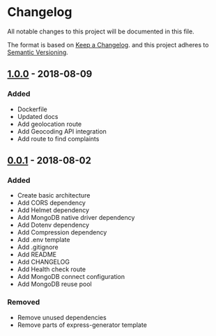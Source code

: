 # Changelog
All notable changes to this project will be documented in this file.

The format is based on [Keep a Changelog](https://keepachangelog.com/en/1.0.0/).
and this project adheres to [Semantic Versioning](https://semver.org/spec/v2.0.0.html).

## [1.0.0](https://github.com/kosicki123/ra-backend-test/tags/1.0.0) - 2018-08-09

### Added
- Dockerfile
- Updated docs
- Add geolocation route
- Add Geocoding API integration
- Add route to find complaints

## [0.0.1](https://github.com/kosicki123/ra-backend-test/tags/0.0.1) - 2018-08-02

### Added

- Create basic architecture
- Add CORS dependency
- Add Helmet dependency
- Add MongoDB native driver dependency
- Add Dotenv dependency
- Add Compression dependency
- Add .env template
- Add .gitignore
- Add README
- Add CHANGELOG
- Add Health check route
- Add MongoDB connect configuration
- Add MongoDB reuse pool

### Removed

- Remove unused dependencies
- Remove parts of express-generator template
